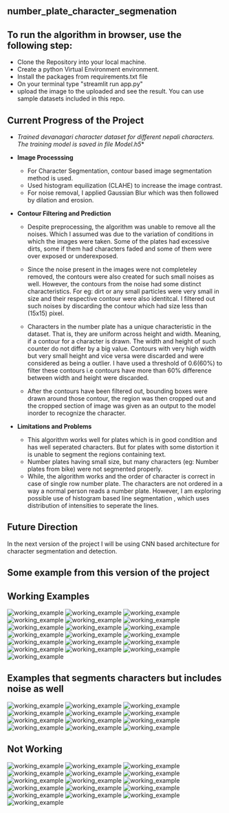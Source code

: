 ## number_plate_character_segmenation

## To run the algorithm in browser, use the following step:

- Clone the Repository into your local machine.
- Create a python Virtual Environment environment.
- Install the packages from requirements.txt file
- On your terminal type "streamlit run app.py"
- upload the image to the uploaded and see the result. You can use sample datasets included in this repo. 


## Current Progress of the Project

- *Trained devanagari character dataset for different nepali characters. The training model is saved in file Model.h5**
- **Image Processsing**
  -  For Character Segmentation, contour based image segmentation method is used.
  -  Used histogram equilization (CLAHE) to increase the image contrast.
  -  For noise removal, I applied Gaussian Blur which was then followed by dilation and erosion.

- **Contour Filtering and Prediction**
  - Despite preprocessing, the algorithm was unable to remove all the noises. Which I assumed was due to the variation of conditions in which the images were taken. Some of the plates had excessive dirts, some if them had characters faded and some of them were over exposed or underexposed. 
 
  - Since the noise present in the images were not completeley removed, the contours were also created for such small noises as well. However, the contours from the noise had some distinct characteristics. For eg: dirt or any small particles were very small in size and their respective contour were also identitcal. I filtered out such noises by discarding the contour which had size less than (15x15) pixel. 
 
  - Characters in the number plate has a unique characteristic in the dataset. That is, they are uniform across height and width. Meaning, if a contour for a character is drawn. The width and height of such counter do not differ by a big value. Contours with very high width but very small height and vice versa were discarded and were considered as being a outlier. I have used a threshold of 0.6(60%) to filter these contours i.e contours have more than 60% difference between width and height were discarded.
 
  - After the contours have been filtered out, bounding boxes were drawn around those contour, the region was then cropped out and the cropped section of image was given as an output to the model inorder to recognize the character. 
 
- **Limitations and Problems**
  - This algorithm works well for plates which is in good condition and has well seperated characters. But for plates with some distortion it is unable to segment the regions containing text.
  - Number plates having small size, but many characters (eg: Number plates from bike) were not segmented properly.
  - While, the algorithm works and the order of character is correct in case of single row number plate. The characters are not ordered in a way a normal person reads a number plate. However, I am exploring possible use of histogram based line segmentation , which uses distribution of intensities to seperate the lines.

## Future Direction

In the next version of the project I will be using CNN based architecture for character segmentation and detection.


## Some example from this version of the project

## Working Examples

![working_example](/progress_image/working1.png) ![working_example](/progress_image/working2.png) ![working_example](/progress_image/working3.png) ![working_example](/progress_image/working4.png) ![working_example](/progress_image/working5.png) ![working_example](/progress_image/working6.png) ![working_example](/progress_image/working7.png) ![working_example](/progress_image/working8.png) ![working_example](/progress_image/working9.png) ![working_example](/progress_image/working10.png) ![working_example](/progress_image/working11.png) ![working_example](/progress_image/working12.png) ![working_example](/progress_image/working13.png) ![working_example](/progress_image/working14.png) ![working_example](/progress_image/working15.png) ![working_example](/progress_image/working16.png) ![working_example](/progress_image/working17.png) ![working_example](/progress_image/working18.png)  ![working_example](/progress_image/working1.png) 

## Examples that segments characters but includes noise as well

![working_example](/progress_image/noise_included1.png) ![working_example](/progress_image/noise_included2.png) ![working_example](/progress_image/noise_included3.png) ![working_example](/progress_image/noise_included4.png)
![working_example](/progress_image/noise_included5.png) ![working_example](/progress_image/noise_included6.png) ![working_example](/progress_image/noise_included7.png) ![working_example](/progress_image/noise_included8.png)
![working_example](/progress_image/noise_included9.png) ![working_example](/progress_image/noise_included10.png) ![working_example](/progress_image/noise_included11.png) ![working_example](/progress_image/noise_included12.png)

## Not Working

![working_example](/progress_image/not_working1.png) ![working_example](/progress_image/not_working2.png) ![working_example](/progress_image/not_working3.png) ![working_example](/progress_image/not_working4.png) ![working_example](/progress_image/not_working5.png) ![working_example](/progress_image/not_working6.png) ![working_example](/progress_image/not_working7.png) ![working_example](/progress_image/not_working8.png) ![working_example](/progress_image/not_working9.png) ![working_example](/progress_image/not_working10.png) ![working_example](/progress_image/not_working11.png) ![working_example](/progress_image/not_working12.png) ![working_example](/progress_image/not_working13.png) ![working_example](/progress_image/not_working14.png) ![working_example](/progress_image/not_working15.png) ![working_example](/progress_image/not_working16.png)

 

 
	
 
